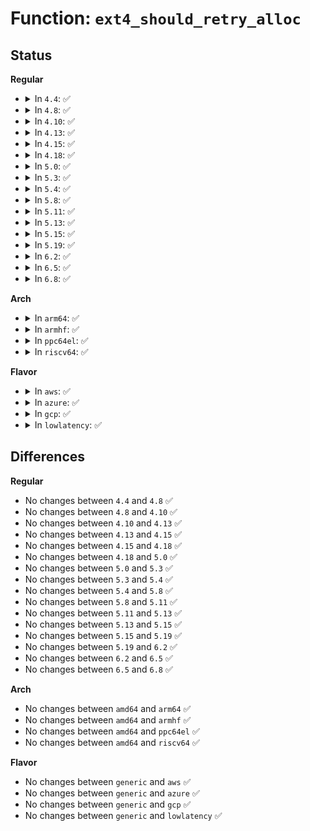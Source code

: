 # Function: <code>ext4_should_retry_alloc</code>

## Status
<b>Regular</b>
<ul>
<li>
<details>
<summary>In <code>4.4</code>: ✅</summary>

```c
int ext4_should_retry_alloc(struct super_block *sb, int *retries);
```

**Collision:** Unique Global

**Inline:** No

**Transformation:** False

**Instances:**

```
In fs/ext4/balloc.c (ffffffff8128f560)
Location: fs/ext4/balloc.c:604
Inline: False
Direct callers:
  - fs/ext4/inode.c:ext4_write_begin
  - fs/ext4/inode.c:ext4_da_write_begin
  - fs/ext4/inode.c:ext4_page_mkwrite
  - fs/ext4/inode.c:ext4_page_mkwrite
  - fs/ext4/namei.c:ext4_mknod
  - fs/ext4/namei.c:ext4_create
  - fs/ext4/namei.c:ext4_mkdir
  - fs/ext4/namei.c:ext4_tmpfile
  - fs/ext4/namei.c:ext4_rename
  - fs/ext4/namei.c:ext4_link
  - fs/ext4/super.c:ext4_quota_write
  - fs/ext4/move_extent.c:move_extent_per_page
  - fs/ext4/indirect.c:ext4_ind_direct_IO
  - fs/ext4/xattr.c:ext4_xattr_set
  - fs/ext4/inline.c:ext4_try_to_write_inline_data
  - fs/ext4/inline.c:ext4_da_write_inline_data_begin
  - fs/ext4/acl.c:ext4_set_acl
```
**Symbols:**

```
ffffffff8128f560-ffffffff8128f5bd: ext4_should_retry_alloc (STB_GLOBAL)
```
</details>
</li>
<li>
<details>
<summary>In <code>4.8</code>: ✅</summary>

```c
int ext4_should_retry_alloc(struct super_block *sb, int *retries);
```

**Collision:** Unique Global

**Inline:** No

**Transformation:** False

**Instances:**

```
In fs/ext4/balloc.c (ffffffff812bca70)
Location: fs/ext4/balloc.c:607
Inline: False
Direct callers:
  - fs/ext4/inode.c:ext4_page_mkwrite
  - fs/ext4/inode.c:ext4_page_mkwrite
  - fs/ext4/inode.c:ext4_da_write_begin
  - fs/ext4/inode.c:ext4_write_begin
  - fs/ext4/inode.c:ext4_get_block_trans
  - fs/ext4/namei.c:ext4_rename
  - fs/ext4/namei.c:ext4_link
  - fs/ext4/namei.c:ext4_mkdir
  - fs/ext4/namei.c:ext4_tmpfile
  - fs/ext4/namei.c:ext4_mknod
  - fs/ext4/namei.c:ext4_create
  - fs/ext4/super.c:ext4_quota_write
  - fs/ext4/move_extent.c:move_extent_per_page
  - fs/ext4/xattr.c:ext4_xattr_set
  - fs/ext4/inline.c:ext4_da_write_inline_data_begin
  - fs/ext4/inline.c:ext4_try_to_write_inline_data
  - fs/ext4/acl.c:ext4_set_acl
```
**Symbols:**

```
ffffffff812bca70-ffffffff812bcaef: ext4_should_retry_alloc (STB_GLOBAL)
```
</details>
</li>
<li>
<details>
<summary>In <code>4.10</code>: ✅</summary>

```c
int ext4_should_retry_alloc(struct super_block *sb, int *retries);
```

**Collision:** Unique Global

**Inline:** No

**Transformation:** False

**Instances:**

```
In fs/ext4/balloc.c (ffffffff812d20c0)
Location: fs/ext4/balloc.c:607
Inline: False
Direct callers:
  - fs/ext4/inode.c:ext4_page_mkwrite
  - fs/ext4/inode.c:ext4_page_mkwrite
  - fs/ext4/inode.c:ext4_iomap_begin
  - fs/ext4/inode.c:ext4_da_write_begin
  - fs/ext4/inode.c:ext4_write_begin
  - fs/ext4/inode.c:ext4_get_block_trans
  - fs/ext4/namei.c:ext4_rename
  - fs/ext4/namei.c:ext4_link
  - fs/ext4/namei.c:ext4_mkdir
  - fs/ext4/namei.c:ext4_tmpfile
  - fs/ext4/namei.c:ext4_mknod
  - fs/ext4/namei.c:ext4_create
  - fs/ext4/super.c:ext4_quota_write
  - fs/ext4/super.c:ext4_set_context
  - fs/ext4/move_extent.c:move_extent_per_page
  - fs/ext4/xattr.c:ext4_xattr_set
  - fs/ext4/inline.c:ext4_da_write_inline_data_begin
  - fs/ext4/inline.c:ext4_try_to_write_inline_data
  - fs/ext4/acl.c:ext4_set_acl
```
**Symbols:**

```
ffffffff812d20c0-ffffffff812d213f: ext4_should_retry_alloc (STB_GLOBAL)
```
</details>
</li>
<li>
<details>
<summary>In <code>4.13</code>: ✅</summary>

```c
int ext4_should_retry_alloc(struct super_block *sb, int *retries);
```

**Collision:** Unique Global

**Inline:** No

**Transformation:** False

**Instances:**

```
In fs/ext4/balloc.c (ffffffff812e3730)
Location: fs/ext4/balloc.c:607
Inline: False
Direct callers:
  - fs/ext4/extents.c:ext4_alloc_file_blocks
  - fs/ext4/inline.c:ext4_da_write_inline_data_begin
  - fs/ext4/inline.c:ext4_try_to_write_inline_data
  - fs/ext4/inode.c:ext4_page_mkwrite
  - fs/ext4/inode.c:ext4_page_mkwrite
  - fs/ext4/inode.c:ext4_iomap_begin
  - fs/ext4/inode.c:ext4_da_write_begin
  - fs/ext4/inode.c:ext4_write_begin
  - fs/ext4/inode.c:ext4_get_block_trans
  - fs/ext4/move_extent.c:move_extent_per_page
  - fs/ext4/namei.c:ext4_rename
  - fs/ext4/namei.c:ext4_link
  - fs/ext4/namei.c:ext4_mkdir
  - fs/ext4/namei.c:ext4_tmpfile
  - fs/ext4/namei.c:ext4_mknod
  - fs/ext4/namei.c:ext4_create
  - fs/ext4/super.c:ext4_quota_write
  - fs/ext4/super.c:ext4_set_context
  - fs/ext4/xattr.c:ext4_xattr_set
  - fs/ext4/xattr.c:ext4_xattr_set_entry
  - fs/ext4/acl.c:ext4_set_acl
```
**Symbols:**

```
ffffffff812e3730-ffffffff812e37aa: ext4_should_retry_alloc (STB_GLOBAL)
```
</details>
</li>
<li>
<details>
<summary>In <code>4.15</code>: ✅</summary>

```c
int ext4_should_retry_alloc(struct super_block *sb, int *retries);
```

**Collision:** Unique Global

**Inline:** No

**Transformation:** False

**Instances:**

```
In fs/ext4/balloc.c (ffffffff81308120)
Location: fs/ext4/balloc.c:606
Inline: False
Direct callers:
  - fs/ext4/extents.c:ext4_alloc_file_blocks
  - fs/ext4/inline.c:ext4_da_write_inline_data_begin
  - fs/ext4/inline.c:ext4_try_to_write_inline_data
  - fs/ext4/inode.c:ext4_page_mkwrite
  - fs/ext4/inode.c:ext4_page_mkwrite
  - fs/ext4/inode.c:ext4_iomap_begin
  - fs/ext4/inode.c:ext4_da_write_begin
  - fs/ext4/inode.c:ext4_write_begin
  - fs/ext4/inode.c:ext4_get_block_trans
  - fs/ext4/move_extent.c:move_extent_per_page
  - fs/ext4/namei.c:ext4_rename
  - fs/ext4/namei.c:ext4_link
  - fs/ext4/namei.c:ext4_mkdir
  - fs/ext4/namei.c:ext4_tmpfile
  - fs/ext4/namei.c:ext4_mknod
  - fs/ext4/namei.c:ext4_create
  - fs/ext4/super.c:ext4_quota_write
  - fs/ext4/super.c:ext4_set_context
  - fs/ext4/xattr.c:ext4_xattr_set
  - fs/ext4/xattr.c:ext4_xattr_set_entry
  - fs/ext4/acl.c:ext4_set_acl
```
**Symbols:**

```
ffffffff81308120-ffffffff8130819b: ext4_should_retry_alloc (STB_GLOBAL)
```
</details>
</li>
<li>
<details>
<summary>In <code>4.18</code>: ✅</summary>

```c
int ext4_should_retry_alloc(struct super_block *sb, int *retries);
```

**Collision:** Unique Global

**Inline:** No

**Transformation:** False

**Instances:**

```
In fs/ext4/balloc.c (ffffffff81336020)
Location: fs/ext4/balloc.c:615
Inline: False
Direct callers:
  - fs/ext4/extents.c:ext4_alloc_file_blocks
  - fs/ext4/file.c:ext4_dax_huge_fault
  - fs/ext4/inline.c:ext4_da_write_inline_data_begin
  - fs/ext4/inline.c:ext4_try_to_write_inline_data
  - fs/ext4/inode.c:ext4_page_mkwrite
  - fs/ext4/inode.c:ext4_page_mkwrite
  - fs/ext4/inode.c:ext4_iomap_begin
  - fs/ext4/inode.c:ext4_da_write_begin
  - fs/ext4/inode.c:ext4_write_begin
  - fs/ext4/inode.c:ext4_get_block_trans
  - fs/ext4/move_extent.c:move_extent_per_page
  - fs/ext4/namei.c:ext4_rename
  - fs/ext4/namei.c:ext4_link
  - fs/ext4/namei.c:ext4_mkdir
  - fs/ext4/namei.c:ext4_tmpfile
  - fs/ext4/namei.c:ext4_mknod
  - fs/ext4/namei.c:ext4_create
  - fs/ext4/super.c:ext4_quota_write
  - fs/ext4/super.c:ext4_set_context
  - fs/ext4/xattr.c:ext4_xattr_set
  - fs/ext4/xattr.c:ext4_xattr_inode_lookup_create
  - fs/ext4/acl.c:ext4_set_acl
```
**Symbols:**

```
ffffffff81336020-ffffffff8133609e: ext4_should_retry_alloc (STB_GLOBAL)
```
</details>
</li>
<li>
<details>
<summary>In <code>5.0</code>: ✅</summary>

```c
int ext4_should_retry_alloc(struct super_block *sb, int *retries);
```

**Collision:** Unique Global

**Inline:** No

**Transformation:** False

**Instances:**

```
In fs/ext4/balloc.c (ffffffff8134d2a0)
Location: fs/ext4/balloc.c:615
Inline: False
Direct callers:
  - fs/ext4/extents.c:ext4_alloc_file_blocks
  - fs/ext4/file.c:ext4_dax_huge_fault
  - fs/ext4/inline.c:ext4_da_write_inline_data_begin
  - fs/ext4/inline.c:ext4_try_to_write_inline_data
  - fs/ext4/inode.c:ext4_page_mkwrite
  - fs/ext4/inode.c:ext4_page_mkwrite
  - fs/ext4/inode.c:ext4_iomap_begin
  - fs/ext4/inode.c:ext4_da_write_begin
  - fs/ext4/inode.c:ext4_write_begin
  - fs/ext4/inode.c:ext4_get_block_trans
  - fs/ext4/move_extent.c:move_extent_per_page
  - fs/ext4/namei.c:ext4_rename
  - fs/ext4/namei.c:ext4_link
  - fs/ext4/namei.c:ext4_mkdir
  - fs/ext4/namei.c:ext4_tmpfile
  - fs/ext4/namei.c:ext4_mknod
  - fs/ext4/namei.c:ext4_create
  - fs/ext4/super.c:ext4_quota_write
  - fs/ext4/super.c:ext4_set_context
  - fs/ext4/xattr.c:ext4_xattr_set
  - fs/ext4/xattr.c:ext4_xattr_inode_lookup_create
  - fs/ext4/acl.c:ext4_set_acl
```
**Symbols:**

```
ffffffff8134d2a0-ffffffff8134d31e: ext4_should_retry_alloc (STB_GLOBAL)
```
</details>
</li>
<li>
<details>
<summary>In <code>5.3</code>: ✅</summary>

```c
int ext4_should_retry_alloc(struct super_block *sb, int *retries);
```

**Collision:** Unique Global

**Inline:** No

**Transformation:** False

**Instances:**

```
In fs/ext4/balloc.c (ffffffff81375ca0)
Location: fs/ext4/balloc.c:615
Inline: False
Direct callers:
  - fs/ext4/extents.c:ext4_alloc_file_blocks
  - fs/ext4/file.c:ext4_dax_huge_fault
  - fs/ext4/inline.c:ext4_da_write_inline_data_begin
  - fs/ext4/inline.c:ext4_convert_inline_data_to_extent
  - fs/ext4/inode.c:ext4_page_mkwrite
  - fs/ext4/inode.c:ext4_page_mkwrite
  - fs/ext4/inode.c:ext4_iomap_begin
  - fs/ext4/inode.c:ext4_da_write_begin
  - fs/ext4/inode.c:ext4_write_begin
  - fs/ext4/inode.c:ext4_get_block_trans
  - fs/ext4/move_extent.c:move_extent_per_page
  - fs/ext4/namei.c:ext4_rename
  - fs/ext4/namei.c:ext4_link
  - fs/ext4/namei.c:ext4_mkdir
  - fs/ext4/namei.c:ext4_tmpfile
  - fs/ext4/namei.c:ext4_mknod
  - fs/ext4/namei.c:ext4_create
  - fs/ext4/super.c:ext4_quota_write
  - fs/ext4/super.c:ext4_set_context
  - fs/ext4/xattr.c:ext4_xattr_set
  - fs/ext4/xattr.c:ext4_xattr_inode_lookup_create
  - fs/ext4/acl.c:ext4_set_acl
```
**Symbols:**

```
ffffffff81375ca0-ffffffff81375d1e: ext4_should_retry_alloc (STB_GLOBAL)
```
</details>
</li>
<li>
<details>
<summary>In <code>5.4</code>: ✅</summary>

```c
int ext4_should_retry_alloc(struct super_block *sb, int *retries);
```

**Collision:** Unique Global

**Inline:** No

**Transformation:** False

**Instances:**

```
In fs/ext4/balloc.c (ffffffff8138df10)
Location: fs/ext4/balloc.c:623
Inline: False
Direct callers:
  - fs/ext4/extents.c:ext4_alloc_file_blocks
  - fs/ext4/file.c:ext4_dax_huge_fault
  - fs/ext4/inline.c:ext4_da_write_inline_data_begin
  - fs/ext4/inline.c:ext4_convert_inline_data_to_extent
  - fs/ext4/inode.c:ext4_page_mkwrite
  - fs/ext4/inode.c:ext4_page_mkwrite
  - fs/ext4/inode.c:ext4_iomap_begin
  - fs/ext4/inode.c:ext4_da_write_begin
  - fs/ext4/inode.c:ext4_write_begin
  - fs/ext4/inode.c:ext4_get_block_trans
  - fs/ext4/move_extent.c:move_extent_per_page
  - fs/ext4/namei.c:ext4_rename
  - fs/ext4/namei.c:ext4_link
  - fs/ext4/namei.c:ext4_mkdir
  - fs/ext4/namei.c:ext4_tmpfile
  - fs/ext4/namei.c:ext4_mknod
  - fs/ext4/namei.c:ext4_create
  - fs/ext4/super.c:ext4_quota_write
  - fs/ext4/super.c:ext4_set_context
  - fs/ext4/xattr.c:ext4_xattr_set
  - fs/ext4/xattr.c:ext4_xattr_inode_lookup_create
  - fs/ext4/acl.c:ext4_set_acl
```
**Symbols:**

```
ffffffff8138df10-ffffffff8138df8e: ext4_should_retry_alloc (STB_GLOBAL)
```
</details>
</li>
<li>
<details>
<summary>In <code>5.8</code>: ✅</summary>

```c
int ext4_should_retry_alloc(struct super_block *sb, int *retries);
```

**Collision:** Unique Global

**Inline:** No

**Transformation:** False

**Instances:**

```
In fs/ext4/balloc.c (ffffffff813d9430)
Location: fs/ext4/balloc.c:625
Inline: False
Direct callers:
  - fs/ext4/file.c:ext4_dax_huge_fault
  - fs/ext4/inline.c:ext4_da_write_inline_data_begin
  - fs/ext4/inline.c:ext4_convert_inline_data_to_extent
  - fs/ext4/inode.c:ext4_page_mkwrite
  - fs/ext4/inode.c:ext4_page_mkwrite
  - fs/ext4/inode.c:ext4_iomap_alloc
  - fs/ext4/inode.c:ext4_da_write_begin
  - fs/ext4/inode.c:ext4_write_begin
  - fs/ext4/namei.c:ext4_whiteout_for_rename
  - fs/ext4/namei.c:ext4_link
  - fs/ext4/namei.c:ext4_mkdir
  - fs/ext4/namei.c:ext4_tmpfile
  - fs/ext4/namei.c:ext4_mknod
  - fs/ext4/namei.c:ext4_create
  - fs/ext4/super.c:ext4_quota_write
  - fs/ext4/super.c:ext4_set_context
  - fs/ext4/xattr.c:ext4_xattr_set
  - fs/ext4/xattr.c:ext4_xattr_inode_write
  - fs/ext4/acl.c:ext4_set_acl
```
**Symbols:**

```
ffffffff813d9430-ffffffff813d94ae: ext4_should_retry_alloc (STB_GLOBAL)
```
</details>
</li>
<li>
<details>
<summary>In <code>5.11</code>: ✅</summary>

```c
int ext4_should_retry_alloc(struct super_block *sb, int *retries);
```

**Collision:** Unique Global

**Inline:** No

**Transformation:** False

**Instances:**

```
In fs/ext4/balloc.c (ffffffff813eb0c0)
Location: fs/ext4/balloc.c:638
Inline: False
Direct callers:
  - fs/ext4/file.c:ext4_dax_huge_fault
  - fs/ext4/inline.c:ext4_da_write_inline_data_begin
  - fs/ext4/inline.c:ext4_convert_inline_data_to_extent
  - fs/ext4/inode.c:ext4_page_mkwrite
  - fs/ext4/inode.c:ext4_page_mkwrite
  - fs/ext4/inode.c:ext4_iomap_alloc
  - fs/ext4/inode.c:ext4_da_write_begin
  - fs/ext4/inode.c:ext4_write_begin
  - fs/ext4/namei.c:ext4_whiteout_for_rename
  - fs/ext4/namei.c:__ext4_link
  - fs/ext4/namei.c:ext4_mkdir
  - fs/ext4/namei.c:ext4_tmpfile
  - fs/ext4/namei.c:ext4_mknod
  - fs/ext4/namei.c:ext4_create
  - fs/ext4/super.c:ext4_quota_write
  - fs/ext4/super.c:ext4_set_context
  - fs/ext4/xattr.c:ext4_xattr_set
  - fs/ext4/xattr.c:ext4_xattr_inode_write
  - fs/ext4/acl.c:ext4_set_acl
```
**Symbols:**

```
ffffffff813eb0c0-ffffffff813eb135: ext4_should_retry_alloc (STB_GLOBAL)
```
</details>
</li>
<li>
<details>
<summary>In <code>5.13</code>: ✅</summary>

```c
int ext4_should_retry_alloc(struct super_block *sb, int *retries);
```

**Collision:** Unique Global

**Inline:** No

**Transformation:** False

**Instances:**

```
In fs/ext4/balloc.c (ffffffff813f15f0)
Location: fs/ext4/balloc.c:638
Inline: False
Direct callers:
  - fs/ext4/file.c:ext4_dax_huge_fault
  - fs/ext4/inline.c:ext4_da_write_inline_data_begin
  - fs/ext4/inline.c:ext4_convert_inline_data_to_extent
  - fs/ext4/inode.c:ext4_page_mkwrite
  - fs/ext4/inode.c:ext4_page_mkwrite
  - fs/ext4/inode.c:ext4_iomap_begin
  - fs/ext4/inode.c:ext4_da_write_begin
  - fs/ext4/inode.c:ext4_write_begin
  - fs/ext4/namei.c:ext4_rename
  - fs/ext4/namei.c:__ext4_link
  - fs/ext4/namei.c:ext4_mkdir
  - fs/ext4/namei.c:ext4_tmpfile
  - fs/ext4/namei.c:ext4_mknod
  - fs/ext4/namei.c:ext4_create
  - fs/ext4/super.c:ext4_quota_write
  - fs/ext4/super.c:ext4_set_context
  - fs/ext4/xattr.c:ext4_xattr_set
  - fs/ext4/xattr.c:ext4_xattr_inode_write
  - fs/ext4/acl.c:ext4_set_acl
```
**Symbols:**

```
ffffffff813f15f0-ffffffff813f1665: ext4_should_retry_alloc (STB_GLOBAL)
```
</details>
</li>
<li>
<details>
<summary>In <code>5.15</code>: ✅</summary>

```c
int ext4_should_retry_alloc(struct super_block *sb, int *retries);
```

**Collision:** Unique Global

**Inline:** No

**Transformation:** False

**Instances:**

```
In fs/ext4/balloc.c (ffffffff814435f0)
Location: fs/ext4/balloc.c:638
Inline: False
Direct callers:
  - fs/ext4/file.c:ext4_dax_huge_fault
  - fs/ext4/inline.c:ext4_da_write_inline_data_begin
  - fs/ext4/inline.c:ext4_convert_inline_data_to_extent
  - fs/ext4/inode.c:ext4_page_mkwrite
  - fs/ext4/inode.c:ext4_page_mkwrite
  - fs/ext4/inode.c:ext4_iomap_begin
  - fs/ext4/inode.c:ext4_da_write_begin
  - fs/ext4/inode.c:ext4_write_begin
  - fs/ext4/namei.c:ext4_rename
  - fs/ext4/namei.c:__ext4_link
  - fs/ext4/namei.c:ext4_mkdir
  - fs/ext4/namei.c:ext4_tmpfile
  - fs/ext4/namei.c:ext4_mknod
  - fs/ext4/namei.c:ext4_create
  - fs/ext4/super.c:ext4_quota_write
  - fs/ext4/super.c:ext4_set_context
  - fs/ext4/xattr.c:ext4_xattr_set
  - fs/ext4/xattr.c:ext4_xattr_inode_write
  - fs/ext4/acl.c:ext4_set_acl
```
**Symbols:**

```
ffffffff814435f0-ffffffff814436ae: ext4_should_retry_alloc (STB_GLOBAL)
```
</details>
</li>
<li>
<details>
<summary>In <code>5.19</code>: ✅</summary>

```c
int ext4_should_retry_alloc(struct super_block *sb, int *retries);
```

**Collision:** Unique Global

**Inline:** No

**Transformation:** False

**Instances:**

```
In fs/ext4/balloc.c (ffffffff814bf440)
Location: fs/ext4/balloc.c:639
Inline: False
Direct callers:
  - fs/ext4/file.c:ext4_dax_huge_fault
  - fs/ext4/inline.c:ext4_da_write_inline_data_begin
  - fs/ext4/inline.c:ext4_convert_inline_data_to_extent
  - fs/ext4/inode.c:ext4_page_mkwrite
  - fs/ext4/inode.c:ext4_page_mkwrite
  - fs/ext4/inode.c:ext4_iomap_begin
  - fs/ext4/inode.c:ext4_da_write_begin
  - fs/ext4/inode.c:ext4_write_begin
  - fs/ext4/namei.c:ext4_rename
  - fs/ext4/namei.c:__ext4_link
  - fs/ext4/namei.c:ext4_symlink
  - fs/ext4/namei.c:ext4_mkdir
  - fs/ext4/namei.c:ext4_tmpfile
  - fs/ext4/namei.c:ext4_mknod
  - fs/ext4/namei.c:ext4_create
  - fs/ext4/super.c:ext4_quota_write
  - fs/ext4/xattr.c:ext4_xattr_set
  - fs/ext4/xattr.c:ext4_xattr_inode_write
  - fs/ext4/acl.c:ext4_set_acl
  - fs/ext4/crypto.c:ext4_set_context
```
**Symbols:**

```
ffffffff814bf440-ffffffff814bf510: ext4_should_retry_alloc (STB_GLOBAL)
```
</details>
</li>
<li>
<details>
<summary>In <code>6.2</code>: ✅</summary>

```c
int ext4_should_retry_alloc(struct super_block *sb, int *retries);
```

**Collision:** Unique Global

**Inline:** No

**Transformation:** False

**Instances:**

```
In fs/ext4/balloc.c (ffffffff815573a0)
Location: fs/ext4/balloc.c:639
Inline: False
Direct callers:
  - fs/ext4/file.c:ext4_dax_huge_fault
  - fs/ext4/inline.c:ext4_da_write_inline_data_begin
  - fs/ext4/inline.c:ext4_convert_inline_data_to_extent
  - fs/ext4/inode.c:ext4_page_mkwrite
  - fs/ext4/inode.c:ext4_page_mkwrite
  - fs/ext4/inode.c:ext4_iomap_begin
  - fs/ext4/inode.c:ext4_da_write_begin
  - fs/ext4/inode.c:ext4_write_begin
  - fs/ext4/namei.c:ext4_rename
  - fs/ext4/namei.c:__ext4_link
  - fs/ext4/namei.c:ext4_symlink
  - fs/ext4/namei.c:ext4_mkdir
  - fs/ext4/namei.c:ext4_tmpfile
  - fs/ext4/namei.c:ext4_mknod
  - fs/ext4/namei.c:ext4_create
  - fs/ext4/super.c:ext4_quota_write
  - fs/ext4/xattr.c:ext4_xattr_set
  - fs/ext4/xattr.c:ext4_xattr_inode_write
  - fs/ext4/acl.c:ext4_set_acl
  - fs/ext4/crypto.c:ext4_set_context
```
**Symbols:**

```
ffffffff815573a0-ffffffff81557470: ext4_should_retry_alloc (STB_GLOBAL)
```
</details>
</li>
<li>
<details>
<summary>In <code>6.5</code>: ✅</summary>

```c
int ext4_should_retry_alloc(struct super_block *sb, int *retries);
```

**Collision:** Unique Global

**Inline:** No

**Transformation:** False

**Instances:**

```
In fs/ext4/balloc.c (ffffffff8158f220)
Location: fs/ext4/balloc.c:681
Inline: False
Direct callers:
  - fs/ext4/file.c:ext4_dax_huge_fault
  - fs/ext4/inline.c:ext4_da_write_inline_data_begin
  - fs/ext4/inline.c:ext4_convert_inline_data_to_extent
  - fs/ext4/inode.c:ext4_page_mkwrite
  - fs/ext4/inode.c:ext4_page_mkwrite
  - fs/ext4/inode.c:ext4_iomap_begin
  - fs/ext4/inode.c:ext4_da_write_begin
  - fs/ext4/inode.c:ext4_write_begin
  - fs/ext4/namei.c:ext4_rename
  - fs/ext4/namei.c:__ext4_link
  - fs/ext4/namei.c:ext4_symlink
  - fs/ext4/namei.c:ext4_mkdir
  - fs/ext4/namei.c:ext4_tmpfile
  - fs/ext4/namei.c:ext4_mknod
  - fs/ext4/namei.c:ext4_create
  - fs/ext4/super.c:ext4_quota_write
  - fs/ext4/xattr.c:ext4_xattr_set
  - fs/ext4/xattr.c:ext4_xattr_inode_write
  - fs/ext4/acl.c:ext4_set_acl
  - fs/ext4/crypto.c:ext4_set_context
```
**Symbols:**

```
ffffffff8158f220-ffffffff8158f2f0: ext4_should_retry_alloc (STB_GLOBAL)
```
</details>
</li>
<li>
<details>
<summary>In <code>6.8</code>: ✅</summary>

```c
int ext4_should_retry_alloc(struct super_block *sb, int *retries);
```

**Collision:** Unique Global

**Inline:** No

**Transformation:** False

**Instances:**

```
In fs/ext4/balloc.c (ffffffff815c7f30)
Location: fs/ext4/balloc.c:689
Inline: False
Direct callers:
  - fs/ext4/file.c:ext4_dax_huge_fault
  - fs/ext4/inline.c:ext4_da_write_inline_data_begin
  - fs/ext4/inline.c:ext4_convert_inline_data_to_extent
  - fs/ext4/inode.c:ext4_page_mkwrite
  - fs/ext4/inode.c:ext4_page_mkwrite
  - fs/ext4/inode.c:ext4_iomap_begin
  - fs/ext4/inode.c:ext4_da_write_begin
  - fs/ext4/inode.c:ext4_write_begin
  - fs/ext4/namei.c:ext4_rename
  - fs/ext4/namei.c:__ext4_link
  - fs/ext4/namei.c:ext4_symlink
  - fs/ext4/namei.c:ext4_mkdir
  - fs/ext4/namei.c:ext4_tmpfile
  - fs/ext4/namei.c:ext4_mknod
  - fs/ext4/namei.c:ext4_create
  - fs/ext4/super.c:ext4_quota_write
  - fs/ext4/xattr.c:ext4_xattr_set
  - fs/ext4/xattr.c:ext4_xattr_inode_write
  - fs/ext4/acl.c:ext4_set_acl
  - fs/ext4/crypto.c:ext4_set_context
```
**Symbols:**

```
ffffffff815c7f30-ffffffff815c8000: ext4_should_retry_alloc (STB_GLOBAL)
```
</details>
</li>
</ul>
<b>Arch</b>
<ul>
<li>
<details>
<summary>In <code>arm64</code>: ✅</summary>

```c
int ext4_should_retry_alloc(struct super_block *sb, int *retries);
```

**Collision:** Unique Global

**Inline:** No

**Transformation:** False

**Instances:**

```
In fs/ext4/balloc.c (ffff800010460048)
Location: fs/ext4/balloc.c:623
Inline: False
Direct callers:
  - fs/ext4/extents.c:ext4_alloc_file_blocks
  - fs/ext4/file.c:ext4_dax_huge_fault
  - fs/ext4/inline.c:ext4_da_write_inline_data_begin
  - fs/ext4/inline.c:ext4_convert_inline_data_to_extent
  - fs/ext4/inode.c:ext4_page_mkwrite
  - fs/ext4/inode.c:ext4_page_mkwrite
  - fs/ext4/inode.c:ext4_iomap_begin
  - fs/ext4/inode.c:ext4_da_write_begin
  - fs/ext4/inode.c:ext4_write_begin
  - fs/ext4/inode.c:ext4_get_block_trans
  - fs/ext4/move_extent.c:move_extent_per_page
  - fs/ext4/namei.c:ext4_rename
  - fs/ext4/namei.c:ext4_link
  - fs/ext4/namei.c:ext4_mkdir
  - fs/ext4/namei.c:ext4_tmpfile
  - fs/ext4/namei.c:ext4_mknod
  - fs/ext4/namei.c:ext4_create
  - fs/ext4/super.c:ext4_quota_write
  - fs/ext4/super.c:ext4_set_context
  - fs/ext4/xattr.c:ext4_xattr_set
  - fs/ext4/xattr.c:ext4_xattr_inode_lookup_create
  - fs/ext4/acl.c:ext4_set_acl
```
**Symbols:**

```
ffff800010460048-ffff8000104600d0: ext4_should_retry_alloc (STB_GLOBAL)
```
</details>
</li>
<li>
<details>
<summary>In <code>armhf</code>: ✅</summary>

```c
int ext4_should_retry_alloc(struct super_block *sb, int *retries);
```

**Collision:** Unique Global

**Inline:** No

**Transformation:** False

**Instances:**

```
In fs/ext4/balloc.c (c0620850)
Location: fs/ext4/balloc.c:623
Inline: False
Direct callers:
  - fs/ext4/extents.c:ext4_alloc_file_blocks
  - fs/ext4/inline.c:ext4_da_write_inline_data_begin
  - fs/ext4/inline.c:ext4_convert_inline_data_to_extent
  - fs/ext4/inode.c:ext4_page_mkwrite
  - fs/ext4/inode.c:ext4_page_mkwrite
  - fs/ext4/inode.c:ext4_iomap_begin
  - fs/ext4/inode.c:ext4_da_write_begin
  - fs/ext4/inode.c:ext4_write_begin
  - fs/ext4/inode.c:ext4_get_block_trans
  - fs/ext4/move_extent.c:move_extent_per_page
  - fs/ext4/namei.c:ext4_rename
  - fs/ext4/namei.c:ext4_link
  - fs/ext4/namei.c:ext4_mkdir
  - fs/ext4/namei.c:ext4_tmpfile
  - fs/ext4/namei.c:ext4_mknod
  - fs/ext4/namei.c:ext4_create
  - fs/ext4/super.c:ext4_quota_write
  - fs/ext4/super.c:ext4_set_context
  - fs/ext4/xattr.c:ext4_xattr_set
  - fs/ext4/xattr.c:ext4_xattr_inode_write
  - fs/ext4/acl.c:ext4_set_acl
```
**Symbols:**

```
c0620850-c06208e8: ext4_should_retry_alloc (STB_GLOBAL)
```
</details>
</li>
<li>
<details>
<summary>In <code>ppc64el</code>: ✅</summary>

```c
int ext4_should_retry_alloc(struct super_block *sb, int *retries);
```

**Collision:** Unique Global

**Inline:** No

**Transformation:** False

**Instances:**

```
In fs/ext4/balloc.c (c00000000057c3e0)
Location: fs/ext4/balloc.c:623
Inline: False
Direct callers:
  - fs/ext4/extents.c:ext4_alloc_file_blocks
  - fs/ext4/file.c:ext4_dax_huge_fault
  - fs/ext4/inline.c:ext4_da_write_inline_data_begin
  - fs/ext4/inline.c:ext4_convert_inline_data_to_extent
  - fs/ext4/inode.c:ext4_page_mkwrite
  - fs/ext4/inode.c:ext4_page_mkwrite
  - fs/ext4/inode.c:ext4_iomap_begin
  - fs/ext4/inode.c:ext4_da_write_begin
  - fs/ext4/inode.c:ext4_write_begin
  - fs/ext4/inode.c:ext4_get_block_trans
  - fs/ext4/move_extent.c:move_extent_per_page
  - fs/ext4/namei.c:ext4_rename
  - fs/ext4/namei.c:ext4_link
  - fs/ext4/namei.c:ext4_mkdir
  - fs/ext4/namei.c:ext4_tmpfile
  - fs/ext4/namei.c:ext4_mknod
  - fs/ext4/namei.c:ext4_create
  - fs/ext4/super.c:ext4_quota_write
  - fs/ext4/super.c:ext4_set_context
  - fs/ext4/xattr.c:ext4_xattr_set
  - fs/ext4/xattr.c:ext4_xattr_inode_lookup_create
  - fs/ext4/acl.c:ext4_set_acl
```
**Symbols:**

```
c00000000057c3e0-c00000000057c4a8: ext4_should_retry_alloc (STB_GLOBAL)
```
</details>
</li>
<li>
<details>
<summary>In <code>riscv64</code>: ✅</summary>

```c
int ext4_should_retry_alloc(struct super_block *sb, int *retries);
```

**Collision:** Unique Global

**Inline:** No

**Transformation:** False

**Instances:**

```
In fs/ext4/balloc.c (ffffffe0002ef6f6)
Location: fs/ext4/balloc.c:623
Inline: False
Direct callers:
  - fs/ext4/extents.c:ext4_alloc_file_blocks
  - fs/ext4/file.c:ext4_dax_huge_fault
  - fs/ext4/inline.c:ext4_da_write_inline_data_begin
  - fs/ext4/inline.c:ext4_convert_inline_data_to_extent
  - fs/ext4/inode.c:ext4_page_mkwrite
  - fs/ext4/inode.c:ext4_page_mkwrite
  - fs/ext4/inode.c:ext4_iomap_begin
  - fs/ext4/inode.c:ext4_da_write_begin
  - fs/ext4/inode.c:ext4_write_begin
  - fs/ext4/inode.c:ext4_get_block_trans
  - fs/ext4/move_extent.c:move_extent_per_page
  - fs/ext4/namei.c:ext4_rename
  - fs/ext4/namei.c:ext4_link
  - fs/ext4/namei.c:ext4_mkdir
  - fs/ext4/namei.c:ext4_tmpfile
  - fs/ext4/namei.c:ext4_mknod
  - fs/ext4/namei.c:ext4_create
  - fs/ext4/super.c:ext4_quota_write
  - fs/ext4/super.c:ext4_set_context
  - fs/ext4/xattr.c:ext4_xattr_set
  - fs/ext4/xattr.c:ext4_xattr_inode_lookup_create
  - fs/ext4/acl.c:ext4_set_acl
```
**Symbols:**

```
ffffffe0002ef6f6-ffffffe0002ef774: ext4_should_retry_alloc (STB_GLOBAL)
```
</details>
</li>
</ul>
<b>Flavor</b>
<ul>
<li>
<details>
<summary>In <code>aws</code>: ✅</summary>

```c
int ext4_should_retry_alloc(struct super_block *sb, int *retries);
```

**Collision:** Unique Global

**Inline:** No

**Transformation:** False

**Instances:**

```
In fs/ext4/balloc.c (ffffffff813864f0)
Location: fs/ext4/balloc.c:623
Inline: False
Direct callers:
  - fs/ext4/extents.c:ext4_alloc_file_blocks
  - fs/ext4/file.c:ext4_dax_huge_fault
  - fs/ext4/inline.c:ext4_da_write_inline_data_begin
  - fs/ext4/inline.c:ext4_convert_inline_data_to_extent
  - fs/ext4/inode.c:ext4_page_mkwrite
  - fs/ext4/inode.c:ext4_page_mkwrite
  - fs/ext4/inode.c:ext4_iomap_begin
  - fs/ext4/inode.c:ext4_da_write_begin
  - fs/ext4/inode.c:ext4_write_begin
  - fs/ext4/inode.c:ext4_get_block_trans
  - fs/ext4/move_extent.c:move_extent_per_page
  - fs/ext4/namei.c:ext4_rename
  - fs/ext4/namei.c:ext4_link
  - fs/ext4/namei.c:ext4_mkdir
  - fs/ext4/namei.c:ext4_tmpfile
  - fs/ext4/namei.c:ext4_mknod
  - fs/ext4/namei.c:ext4_create
  - fs/ext4/super.c:ext4_quota_write
  - fs/ext4/super.c:ext4_set_context
  - fs/ext4/xattr.c:ext4_xattr_set
  - fs/ext4/xattr.c:ext4_xattr_inode_lookup_create
  - fs/ext4/acl.c:ext4_set_acl
```
**Symbols:**

```
ffffffff813864f0-ffffffff8138656e: ext4_should_retry_alloc (STB_GLOBAL)
```
</details>
</li>
<li>
<details>
<summary>In <code>azure</code>: ✅</summary>

```c
int ext4_should_retry_alloc(struct super_block *sb, int *retries);
```

**Collision:** Unique Global

**Inline:** No

**Transformation:** False

**Instances:**

```
In fs/ext4/balloc.c (ffffffff81376f80)
Location: fs/ext4/balloc.c:623
Inline: False
Direct callers:
  - fs/ext4/extents.c:ext4_alloc_file_blocks
  - fs/ext4/file.c:ext4_dax_huge_fault
  - fs/ext4/inline.c:ext4_da_write_inline_data_begin
  - fs/ext4/inline.c:ext4_convert_inline_data_to_extent
  - fs/ext4/inode.c:ext4_page_mkwrite
  - fs/ext4/inode.c:ext4_page_mkwrite
  - fs/ext4/inode.c:ext4_iomap_begin
  - fs/ext4/inode.c:ext4_da_write_begin
  - fs/ext4/inode.c:ext4_write_begin
  - fs/ext4/inode.c:ext4_get_block_trans
  - fs/ext4/move_extent.c:move_extent_per_page
  - fs/ext4/namei.c:ext4_rename
  - fs/ext4/namei.c:ext4_link
  - fs/ext4/namei.c:ext4_mkdir
  - fs/ext4/namei.c:ext4_tmpfile
  - fs/ext4/namei.c:ext4_mknod
  - fs/ext4/namei.c:ext4_create
  - fs/ext4/super.c:ext4_quota_write
  - fs/ext4/super.c:ext4_set_context
  - fs/ext4/xattr.c:ext4_xattr_set
  - fs/ext4/xattr.c:ext4_xattr_inode_lookup_create
  - fs/ext4/acl.c:ext4_set_acl
```
**Symbols:**

```
ffffffff81376f80-ffffffff81376ffe: ext4_should_retry_alloc (STB_GLOBAL)
```
</details>
</li>
<li>
<details>
<summary>In <code>gcp</code>: ✅</summary>

```c
int ext4_should_retry_alloc(struct super_block *sb, int *retries);
```

**Collision:** Unique Global

**Inline:** No

**Transformation:** False

**Instances:**

```
In fs/ext4/balloc.c (ffffffff81383fc0)
Location: fs/ext4/balloc.c:623
Inline: False
Direct callers:
  - fs/ext4/extents.c:ext4_alloc_file_blocks
  - fs/ext4/file.c:ext4_dax_huge_fault
  - fs/ext4/inline.c:ext4_da_write_inline_data_begin
  - fs/ext4/inline.c:ext4_convert_inline_data_to_extent
  - fs/ext4/inode.c:ext4_page_mkwrite
  - fs/ext4/inode.c:ext4_page_mkwrite
  - fs/ext4/inode.c:ext4_iomap_begin
  - fs/ext4/inode.c:ext4_da_write_begin
  - fs/ext4/inode.c:ext4_write_begin
  - fs/ext4/inode.c:ext4_get_block_trans
  - fs/ext4/move_extent.c:move_extent_per_page
  - fs/ext4/namei.c:ext4_rename
  - fs/ext4/namei.c:ext4_link
  - fs/ext4/namei.c:ext4_mkdir
  - fs/ext4/namei.c:ext4_tmpfile
  - fs/ext4/namei.c:ext4_mknod
  - fs/ext4/namei.c:ext4_create
  - fs/ext4/super.c:ext4_quota_write
  - fs/ext4/super.c:ext4_set_context
  - fs/ext4/xattr.c:ext4_xattr_set
  - fs/ext4/xattr.c:ext4_xattr_inode_lookup_create
  - fs/ext4/acl.c:ext4_set_acl
```
**Symbols:**

```
ffffffff81383fc0-ffffffff8138403e: ext4_should_retry_alloc (STB_GLOBAL)
```
</details>
</li>
<li>
<details>
<summary>In <code>lowlatency</code>: ✅</summary>

```c
int ext4_should_retry_alloc(struct super_block *sb, int *retries);
```

**Collision:** Unique Global

**Inline:** No

**Transformation:** False

**Instances:**

```
In fs/ext4/balloc.c (ffffffff81397b20)
Location: fs/ext4/balloc.c:623
Inline: False
Direct callers:
  - fs/ext4/extents.c:ext4_alloc_file_blocks
  - fs/ext4/file.c:ext4_dax_huge_fault
  - fs/ext4/inline.c:ext4_da_write_inline_data_begin
  - fs/ext4/inline.c:ext4_convert_inline_data_to_extent
  - fs/ext4/inode.c:ext4_page_mkwrite
  - fs/ext4/inode.c:ext4_page_mkwrite
  - fs/ext4/inode.c:ext4_iomap_begin
  - fs/ext4/inode.c:ext4_da_write_begin
  - fs/ext4/inode.c:ext4_write_begin
  - fs/ext4/inode.c:ext4_get_block_trans
  - fs/ext4/move_extent.c:move_extent_per_page
  - fs/ext4/namei.c:ext4_rename
  - fs/ext4/namei.c:ext4_link
  - fs/ext4/namei.c:ext4_mkdir
  - fs/ext4/namei.c:ext4_tmpfile
  - fs/ext4/namei.c:ext4_mknod
  - fs/ext4/namei.c:ext4_create
  - fs/ext4/super.c:ext4_quota_write
  - fs/ext4/super.c:ext4_set_context
  - fs/ext4/xattr.c:ext4_xattr_set
  - fs/ext4/xattr.c:ext4_xattr_inode_lookup_create
  - fs/ext4/acl.c:ext4_set_acl
```
**Symbols:**

```
ffffffff81397b20-ffffffff81397b9e: ext4_should_retry_alloc (STB_GLOBAL)
```
</details>
</li>
</ul>

## Differences
<b>Regular</b>
<ul>
<li>
No changes between <code>4.4</code> and <code>4.8</code> ✅
</li>
<li>
No changes between <code>4.8</code> and <code>4.10</code> ✅
</li>
<li>
No changes between <code>4.10</code> and <code>4.13</code> ✅
</li>
<li>
No changes between <code>4.13</code> and <code>4.15</code> ✅
</li>
<li>
No changes between <code>4.15</code> and <code>4.18</code> ✅
</li>
<li>
No changes between <code>4.18</code> and <code>5.0</code> ✅
</li>
<li>
No changes between <code>5.0</code> and <code>5.3</code> ✅
</li>
<li>
No changes between <code>5.3</code> and <code>5.4</code> ✅
</li>
<li>
No changes between <code>5.4</code> and <code>5.8</code> ✅
</li>
<li>
No changes between <code>5.8</code> and <code>5.11</code> ✅
</li>
<li>
No changes between <code>5.11</code> and <code>5.13</code> ✅
</li>
<li>
No changes between <code>5.13</code> and <code>5.15</code> ✅
</li>
<li>
No changes between <code>5.15</code> and <code>5.19</code> ✅
</li>
<li>
No changes between <code>5.19</code> and <code>6.2</code> ✅
</li>
<li>
No changes between <code>6.2</code> and <code>6.5</code> ✅
</li>
<li>
No changes between <code>6.5</code> and <code>6.8</code> ✅
</li>
</ul>
<b>Arch</b>
<ul>
<li>
No changes between <code>amd64</code> and <code>arm64</code> ✅
</li>
<li>
No changes between <code>amd64</code> and <code>armhf</code> ✅
</li>
<li>
No changes between <code>amd64</code> and <code>ppc64el</code> ✅
</li>
<li>
No changes between <code>amd64</code> and <code>riscv64</code> ✅
</li>
</ul>
<b>Flavor</b>
<ul>
<li>
No changes between <code>generic</code> and <code>aws</code> ✅
</li>
<li>
No changes between <code>generic</code> and <code>azure</code> ✅
</li>
<li>
No changes between <code>generic</code> and <code>gcp</code> ✅
</li>
<li>
No changes between <code>generic</code> and <code>lowlatency</code> ✅
</li>
</ul>
